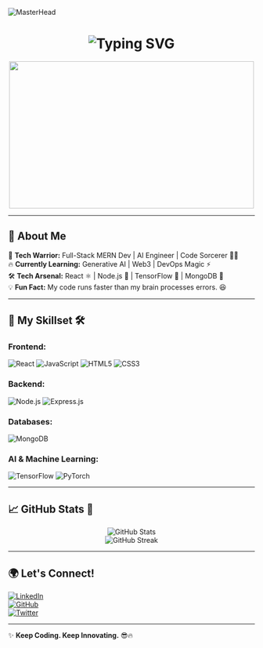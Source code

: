 ![MasterHead](https://camo.githubusercontent.com/48ec00ed4c84e771db4a1db90b4b30dc46b80a628d4f36dfd48a312c6f997d0f/68747470733a2f2f63686b736b696c6c732e636f6d2f6173736574732f636f64696e672d667265616b2e676966)

<h1 align="center">
  <img src="https://readme-typing-svg.demolab.com?font=Fira+Code&size=30&duration=4000&pause=1000&color=F7F7F7&center=true&width=435&lines=Hey%2C+I'm+Malik+Saad+Hayat!;Full-Stack+MERN+Developer+%F0%9F%9A%80;Generative+AI+Explorer+%F0%9F%A4%96" alt="Typing SVG" />
</h1>

<p align="center">
  <img src="https://media.giphy.com/media/f3iwJFOVOwuy7K6FFw/giphy.gif" width="500" height="300" />
</p>

---

## 🚀 About Me  
🎯 **Tech Warrior:** Full-Stack MERN Dev | AI Engineer | Code Sorcerer 🧙‍♂️  
🔥 **Currently Learning:** Generative AI | Web3 | DevOps Magic ⚡  
🛠 **Tech Arsenal:** React ⚛ | Node.js 🚀 | TensorFlow 🧠 | MongoDB 🏢  
💡 **Fun Fact:** My code runs faster than my brain processes errors. 😆  

---

## 🎨 My Skillset 🛠  

### **Frontend:**  
![React](https://img.shields.io/badge/React-61DAFB?style=for-the-badge&logo=react&logoColor=black)
![JavaScript](https://img.shields.io/badge/JavaScript-F7DF1E?style=for-the-badge&logo=javascript&logoColor=black)
![HTML5](https://img.shields.io/badge/HTML5-E34F26?style=for-the-badge&logo=html5&logoColor=white)
![CSS3](https://img.shields.io/badge/CSS3-1572B6?style=for-the-badge&logo=css3&logoColor=white)

### **Backend:**  
![Node.js](https://img.shields.io/badge/Node.js-339933?style=for-the-badge&logo=nodedotjs&logoColor=white)
![Express.js](https://img.shields.io/badge/Express.js-000000?style=for-the-badge&logo=express&logoColor=white)

### **Databases:**  
![MongoDB](https://img.shields.io/badge/MongoDB-47A248?style=for-the-badge&logo=mongodb&logoColor=white)

### **AI & Machine Learning:**  
![TensorFlow](https://img.shields.io/badge/TensorFlow-FF6F00?style=for-the-badge&logo=tensorflow&logoColor=white)
![PyTorch](https://img.shields.io/badge/PyTorch-EE4C2C?style=for-the-badge&logo=pytorch&logoColor=white)

---

## 📈 GitHub Stats 🚀  
<p align="center">
  <img src="https://github-readme-stats.vercel.app/api?username=saadhtiwana&show_icons=true&theme=radical" alt="GitHub Stats" />
  <br>
  <img src="https://github-readme-streak-stats.herokuapp.com/?user=saadhtiwana&theme=radical" alt="GitHub Streak" />
</p>

---

## 🌍 Let's Connect!  
[![LinkedIn](https://img.shields.io/badge/LinkedIn-0A66C2?style=for-the-badge&logo=linkedin&logoColor=white)](https://www.linkedin.com/in/yourlinkedin)  
[![GitHub](https://img.shields.io/badge/GitHub-181717?style=for-the-badge&logo=github&logoColor=white)](https://github.com/saadhtiwana)  
[![Twitter](https://img.shields.io/badge/Twitter-1DA1F2?style=for-the-badge&logo=twitter&logoColor=white)](https://twitter.com/yourtwitter)  

---

✨ **Keep Coding. Keep Innovating.** 😎🔥
